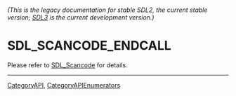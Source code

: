###### (This is the legacy documentation for stable SDL2, the current stable version; [SDL3](https://wiki.libsdl.org/SDL3/) is the current development version.)
# SDL_SCANCODE_ENDCALL

Please refer to [SDL_Scancode](SDL_Scancode) for details.

----
[CategoryAPI](CategoryAPI), [CategoryAPIEnumerators](CategoryAPIEnumerators)


